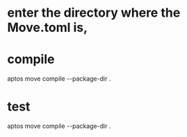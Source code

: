# enter the directory where the Move.toml is,
# compile
aptos move compile --package-dir .
# test
aptos move compile --package-dir .
